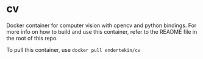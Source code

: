 # cv
Docker container for computer vision with opencv and python bindings. For more info on how to build and use this container, refer to the README file in the root of this repo.

To pull this container, use `docker pull endertekin/cv`